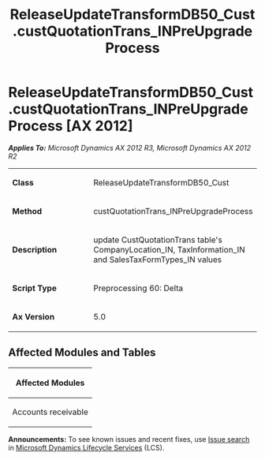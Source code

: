 ﻿---
title: ReleaseUpdateTransformDB50_Cust.custQuotationTrans_INPreUpgradeProcess
TOCTitle: ReleaseUpdateTransformDB50_Cust.custQuotationTrans_INPreUpgradeProcess
ms:assetid: 8634a1bf-13b1-5534-cc03-fedb7fa7ba8b
ms:mtpsurl: https://msdn.microsoft.com/en-us/library/JJ686046(v=AX.60)
ms:contentKeyID: 49709497
ms.date: 05/18/2015
mtps_version: v=AX.60
---

# ReleaseUpdateTransformDB50\_Cust.custQuotationTrans\_INPreUpgradeProcess [AX 2012]


_**Applies To:** Microsoft Dynamics AX 2012 R3, Microsoft Dynamics AX 2012 R2_

<table>
<colgroup>
<col style="width: 50%" />
<col style="width: 50%" />
</colgroup>
<tbody>
<tr class="odd">
<td><p><strong>Class</strong></p></td>
<td><p>ReleaseUpdateTransformDB50_Cust</p></td>
</tr>
<tr class="even">
<td><p><strong>Method</strong></p></td>
<td><p>custQuotationTrans_INPreUpgradeProcess</p></td>
</tr>
<tr class="odd">
<td><p><strong>Description</strong></p></td>
<td><p>update CustQuotationTrans table's CompanyLocation_IN, TaxInformation_IN and SalesTaxFormTypes_IN values</p></td>
</tr>
<tr class="even">
<td><p><strong>Script Type</strong></p></td>
<td><p>Preprocessing 60: Delta</p></td>
</tr>
<tr class="odd">
<td><p><strong>Ax Version</strong></p></td>
<td><p>5.0</p></td>
</tr>
</tbody>
</table>


## Affected Modules and Tables

<table>
<colgroup>
<col style="width: 100%" />
</colgroup>
<thead>
<tr class="header">
<th><p>Affected Modules</p></th>
</tr>
</thead>
<tbody>
<tr class="odd">
<td><p>Accounts receivable</p></td>
</tr>
</tbody>
</table>

  
**Announcements:** To see known issues and recent fixes, use [Issue search](http://go.microsoft.com/fwlink/?linkid=389258) in [Microsoft Dynamics Lifecycle Services](http://go.microsoft.com/fwlink/?linkid=306505) (LCS).

